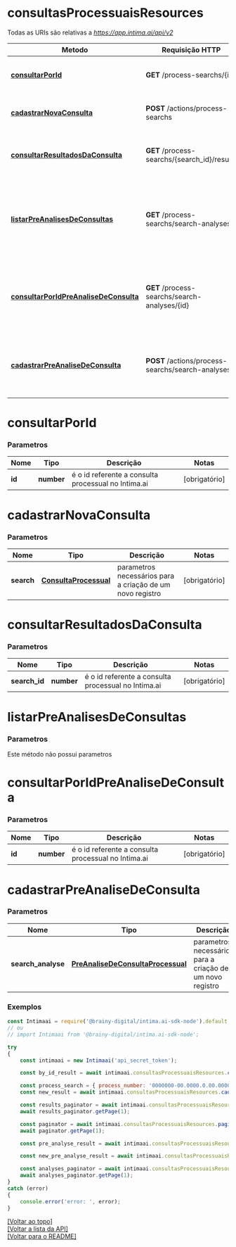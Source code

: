 # **consultasProcessuaisResources**

Todas as URIs são relativas a *https://app.intima.ai/api/v2*

Metodo | Requisição HTTP | Descrição
------------- | ------------- | -------------
[**consultarPorId**](consultasProcessuaisResources.md#consultarPorId) | **GET** /process-searchs/{id} | Visualiza uma consulta processual
[**cadastrarNovaConsulta**](consultasProcessuaisResources.md#cadastrarNovaConsulta) | **POST** /actions/process-searchs | Cadastra uma nova consulta processual
[**consultarResultadosDaConsulta**](consultasProcessuaisResources.md#consultarResultadosDaConsulta) | **GET** /process-searchs/{search_id}/results | Retorna um [**Paginator**](../models/api/Paginator.md) com os processos capturados
[**listarPreAnalisesDeConsultas**](consultasProcessuaisResources.md#listarPreAnalisesDeConsultas) | **GET** /process-searchs/search-analyses | Retorna um [**Paginator**](../models/api/Paginator.md) com as pré-análises previamente realizadas para as consultas processuais
[**consultarPorIdPreAnaliseDeConsulta**](consultasProcessuaisResources.md#consultarPorIdPreAnaliseDeConsulta) | **GET** /process-searchs/search-analyses/{id} | Visualiza uma pré-análise que foi realizada para uma determinada consulta processual
[**cadastrarPreAnaliseDeConsulta**](consultasProcessuaisResources.md#cadastrarPreAnaliseDeConsulta) | **POST** /actions/process-searchs/search-analyses | Cadastra uma nova pré-análise para uma determinada consulta processual

# **consultarPorId**

### Parametros

Nome | Tipo | Descrição | Notas
------------- | ------------- | ------------- | -------------
**id** | **number**| é o id referente a consulta processual no Intima.ai | [obrigatório]

# **cadastrarNovaConsulta**

### Parametros

Nome | Tipo | Descrição | Notas
------------- | ------------- | ------------- | -------------
**search** | [**ConsultaProcessual**](../models/process_search/ConsultaProcessual.md) | parametros necessários para a criação de um novo registro | [obrigatório]

# **consultarResultadosDaConsulta**

### Parametros

Nome | Tipo | Descrição | Notas
------------- | ------------- | ------------- | -------------
**search_id** | **number**| é o id referente a consulta processual no Intima.ai | [obrigatório]

# **listarPreAnalisesDeConsultas**

### Parametros

Este método não possui parametros

# **consultarPorIdPreAnaliseDeConsulta**

### Parametros

Nome | Tipo | Descrição | Notas
------------- | ------------- | ------------- | -------------
**id** | **number**| é o id referente a consulta processual no Intima.ai | [obrigatório]

# **cadastrarPreAnaliseDeConsulta**

### Parametros

Nome | Tipo | Descrição | Notas
------------- | ------------- | ------------- | -------------
**search_analyse** | [**PreAnaliseDeConsultaProcessual**](../models/process_search/PreAnaliseDeConsultaProcessual.md) | parametros necessários para a criação de um novo registro | [obrigatório]

### Exemplos
```javascript
const Intimaai = require('@brainy-digital/intima.ai-sdk-node').default;
// ou
// import Intimaai from '@brainy-digital/intima.ai-sdk-node';

try
{
    const intimaai = new Intimaai('api_secret_token');

    const by_id_result = await intimaai.consultasProcessuaisResources.consultarPorId(44);

    const process_search = { process_number: '0000000-00.0000.0.00.0000', auth_id: 3 };
    const new_result = await intimaai.consultasProcessuaisResources.cadastrarNovaConsulta(process_search);

    const results_paginator = await intimaai.consultasProcessuaisResources.consultarResultadosDaConsulta(44);
    await results_paginator.getPage(1);

    const paginator = await intimaai.consultasProcessuaisResources.paginate();
    await paginator.getPage(1);

    const pre_analyse_result = await intimaai.consultasProcessuaisResources.consultarPorIdPreAnaliseDeConsulta(23);

    const new_pre_analyse_result = await intimaai.consultasProcessuaisResources.cadastrarPreAnaliseDeConsulta(process_search);

    const analyses_paginator = await intimaai.consultasProcessuaisResources.listarPreAnalisesDeConsultas();
    await analyses_paginator.getPage(1);
}
catch (error)
{
    console.error('error: ', error);
}
```

[[Voltar ao topo]](#)        
[[Voltar a lista da API]](../../README.md#Documentação-para-os-Endpoints-da-API)    
[[Voltar para o README]](../../README.md#Intima.ai---SDK-NodeJS)
